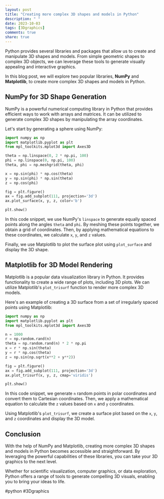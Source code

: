 ```yaml
---
layout: post
title: "Creating more complex 3D shapes and models in Python"
description: " "
date: 2023-10-03
tags: [3Dgraphics]
comments: true
share: true
---
```


Python provides several libraries and packages that allow us to create and manipulate 3D shapes and models. From simple geometric shapes to complex 3D objects, we can leverage these tools to generate visually appealing and interactive graphics.

In this blog post, we will explore two popular libraries, **NumPy** and **Matplotlib**, to create more complex 3D shapes and models in Python.

## NumPy for 3D Shape Generation

NumPy is a powerful numerical computing library in Python that provides efficient ways to work with arrays and matrices. It can be utilized to generate complex 3D shapes by manipulating the array coordinates.

Let's start by generating a sphere using NumPy:

```python
import numpy as np
import matplotlib.pyplot as plt
from mpl_toolkits.mplot3d import Axes3D

theta = np.linspace(0, 2 * np.pi, 100)
phi = np.linspace(0, np.pi, 100)
theta, phi = np.meshgrid(theta, phi)

x = np.sin(phi) * np.cos(theta)
y = np.sin(phi) * np.sin(theta)
z = np.cos(phi)

fig = plt.figure()
ax = fig.add_subplot(111, projection='3d')
ax.plot_surface(x, y, z, color='b')

plt.show()
```

In this code snippet, we use NumPy's `linspace` to generate equally spaced points along the angles `theta` and `phi`. By meshing these points together, we obtain a grid of coordinates. Then, by applying mathematical equations to these coordinates, we calculate `x`, `y`, and `z` values.

Finally, we use Matplotlib to plot the surface plot using `plot_surface` and display the 3D shape.

## Matplotlib for 3D Model Rendering

Matplotlib is a popular data visualization library in Python. It provides functionality to create a wide range of plots, including 3D plots. We can utilize Matplotlib's `plot_trisurf` function to render more complex 3D models.

Here's an example of creating a 3D surface from a set of irregularly spaced points using Matplotlib:

```python
import numpy as np
import matplotlib.pyplot as plt
from mpl_toolkits.mplot3d import Axes3D

n = 1000
r = np.random.rand(n)
theta = np.random.rand(n) * 2 * np.pi
x = r * np.sin(theta)
y = r * np.cos(theta)
z = np.sin(np.sqrt(x**2 + y**2))

fig = plt.figure()
ax = fig.add_subplot(111, projection='3d')
ax.plot_trisurf(x, y, z, cmap='viridis')

plt.show()
```

In this code snippet, we generate `n` random points in polar coordinates and convert them to Cartesian coordinates. Then, we apply a mathematical equation to calculate the `z` values based on `x` and `y` coordinates.

Using Matplotlib's `plot_trisurf`, we create a surface plot based on the `x`, `y`, and `z` coordinates and display the 3D model.

## Conclusion

With the help of NumPy and Matplotlib, creating more complex 3D shapes and models in Python becomes accessible and straightforward. By leveraging the powerful capabilities of these libraries, you can take your 3D graphics to the next level.

Whether for scientific visualization, computer graphics, or data exploration, Python offers a range of tools to generate compelling 3D visuals, enabling you to bring your ideas to life.

#python #3Dgraphics